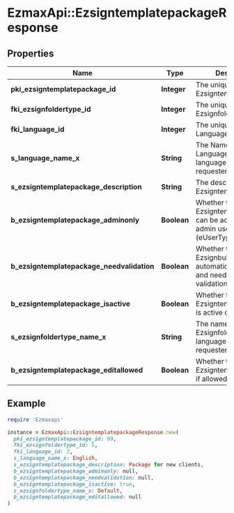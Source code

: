 # EzmaxApi::EzsigntemplatepackageResponse

## Properties

| Name | Type | Description | Notes |
| ---- | ---- | ----------- | ----- |
| **pki_ezsigntemplatepackage_id** | **Integer** | The unique ID of the Ezsigntemplatepackage |  |
| **fki_ezsignfoldertype_id** | **Integer** | The unique ID of the Ezsignfoldertype. |  |
| **fki_language_id** | **Integer** | The unique ID of the Language.  Valid values:  |Value|Description| |-|-| |1|French| |2|English| |  |
| **s_language_name_x** | **String** | The Name of the Language in the language of the requester |  |
| **s_ezsigntemplatepackage_description** | **String** | The description of the Ezsigntemplatepackage |  |
| **b_ezsigntemplatepackage_adminonly** | **Boolean** | Whether the Ezsigntemplatepackage can be accessed by admin users only (eUserType&#x3D;Normal) |  |
| **b_ezsigntemplatepackage_needvalidation** | **Boolean** | Whether the Ezsignbulksend was automatically modified and needs a manual validation |  |
| **b_ezsigntemplatepackage_isactive** | **Boolean** | Whether the Ezsigntemplatepackage is active or not |  |
| **s_ezsignfoldertype_name_x** | **String** | The name of the Ezsignfoldertype in the language of the requester |  |
| **b_ezsigntemplatepackage_editallowed** | **Boolean** | Whether the Ezsigntemplatepackage if allowed to edit or not |  |

## Example

```ruby
require 'Ezmaxapi'

instance = EzmaxApi::EzsigntemplatepackageResponse.new(
  pki_ezsigntemplatepackage_id: 99,
  fki_ezsignfoldertype_id: 5,
  fki_language_id: 2,
  s_language_name_x: English,
  s_ezsigntemplatepackage_description: Package for new clients,
  b_ezsigntemplatepackage_adminonly: null,
  b_ezsigntemplatepackage_needvalidation: null,
  b_ezsigntemplatepackage_isactive: true,
  s_ezsignfoldertype_name_x: Default,
  b_ezsigntemplatepackage_editallowed: null
)
```

